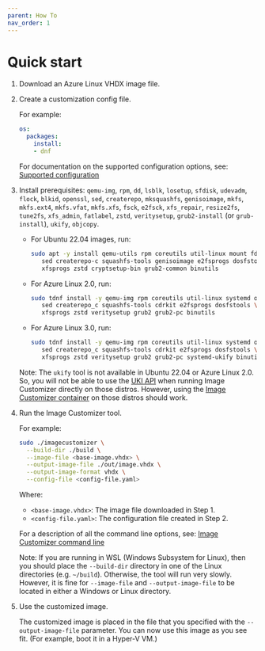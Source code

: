 ```yaml
---
parent: How To
nav_order: 1
---
```


# Quick start

1. Download an Azure Linux VHDX image file.

2. Create a customization config file.

   For example:

    ```yaml
    os:
      packages:
        install:
        - dnf
    ```

   For documentation on the supported configuration options, see:
   [Supported configuration](../api/configuration.md)

3. Install prerequisites: `qemu-img`, `rpm`, `dd`, `lsblk`, `losetup`, `sfdisk`,
   `udevadm`, `flock`, `blkid`, `openssl`, `sed`, `createrepo`, `mksquashfs`,
   `genisoimage`, `mkfs`, `mkfs.ext4`, `mkfs.vfat`, `mkfs.xfs`, `fsck`,
   `e2fsck`, `xfs_repair`, `resize2fs`, `tune2fs`, `xfs_admin`, `fatlabel`, `zstd`,
   `veritysetup`, `grub2-install` (or `grub-install`), `ukify`, `objcopy`.

   - For Ubuntu 22.04 images, run:

     ```bash
     sudo apt -y install qemu-utils rpm coreutils util-linux mount fdisk udev openssl \
        sed createrepo-c squashfs-tools genisoimage e2fsprogs dosfstools \
        xfsprogs zstd cryptsetup-bin grub2-common binutils
     ```

   - For Azure Linux 2.0, run:

     ```bash
     sudo tdnf install -y qemu-img rpm coreutils util-linux systemd openssl \
        sed createrepo_c squashfs-tools cdrkit e2fsprogs dosfstools \
        xfsprogs zstd veritysetup grub2 grub2-pc binutils
     ```

   - For Azure Linux 3.0, run:

     ```bash
     sudo tdnf install -y qemu-img rpm coreutils util-linux systemd openssl \
        sed createrepo_c squashfs-tools cdrkit e2fsprogs dosfstools \
        xfsprogs zstd veritysetup grub2 grub2-pc systemd-ukify binutils
     ```

   Note: The `ukify` tool is not available in Ubuntu 22.04 or Azure Linux 2.0. So, you
   will not be able to use the [UKI API](../api/configuration/uki.md) when running
   Image Customizer directly on those distros. However, using the
   [Image Customizer container](../how-to/container.md) on those distros should work.

4. Run the Image Customizer tool.

   For example:

    ```bash
    sudo ./imagecustomizer \
      --build-dir ./build \
      --image-file <base-image.vhdx> \
      --output-image-file ./out/image.vhdx \
      --output-image-format vhdx \
      --config-file <config-file.yaml>
    ```

   Where:

   - `<base-image.vhdx>`: The image file downloaded in Step 1.
   - `<config-file.yaml>`: The configuration file created in Step 2.

   For a description of all the command line options, see:
   [Image Customizer command line](../api/cli.md)

   Note: If you are running in WSL (Windows Subsystem for Linux), then you should place
   the `--build-dir` directory in one of the Linux directories (e.g. `~/build`).
   Otherwise, the tool will run very slowly. However, it is fine for `--image-file` and
   `--output-image-file` to be located in either a Windows or Linux directory.

5. Use the customized image.

   The customized image is placed in the file that you specified with the
   `--output-image-file` parameter. You can now use this image as you see fit.
   (For example, boot it in a Hyper-V VM.)
